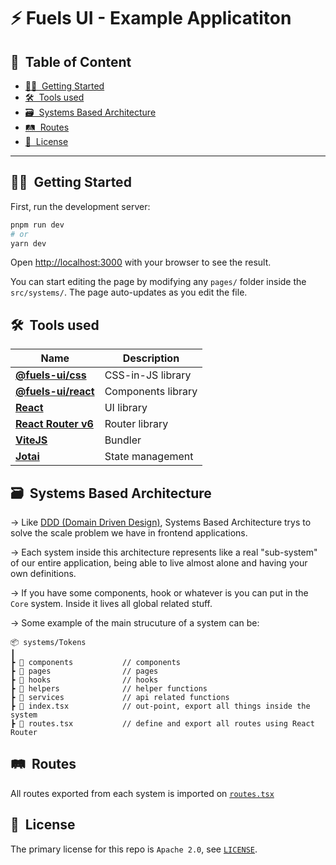 <h1>⚡️ Fuels UI - Example Applicatiton</h1>

<h2>📝&nbsp; Table of Content</h2>

- [🙋🏻&nbsp; Getting Started](#-getting-started)
- [🛠&nbsp; Tools used](#-tools-used)
- [🗃&nbsp; Systems Based Architecture](#-systems-based-architecture)
- [🛤&nbsp; Routes](#-routes)
- [📜&nbsp; License](#-license)

---

## 🙋🏻&nbsp; Getting Started

First, run the development server:

```bash
pnpm run dev
# or
yarn dev
```

Open [http://localhost:3000](http://localhost:3000) with your browser to see the result.

You can start editing the page by modifying any `pages/` folder inside the `src/systems/`.
The page auto-updates as you edit the file.

## 🛠&nbsp; Tools used

| Name                                             | Description        |
| ------------------------------------------------ | ------------------ |
| **[@fuels-ui/css](../../design-system/css)**     | CSS-in-JS library  |
| **[@fuels-ui/react](../../design-system/react)** | Components library |
| **[React](https://reactjs.org/)**                | UI library         |
| **[React Router v6](https://reactrouter.com/)**  | Router library     |
| **[ViteJS](https://vitejs.dev/)**                | Bundler            |
| **[Jotai](https://jotai.org/)**                  | State management   |

## 🗃&nbsp; Systems Based Architecture

→ Like [DDD (Domain Driven Design)](https://en.wikipedia.org/wiki/Domain-driven_design), Systems Based Architecture trys to solve the scale problem we have in frontend applications.

→ Each system inside this architecture represents like a real "sub-system" of our entire application, being able to live almost alone and having your own definitions.

→ If you have some components, hook or whatever is you can put in the `Core` system. Inside it lives all global related stuff.

→ Some example of the main strucuture of a system can be:

```
📦 systems/Tokens
┃
┣ 📂 components           // components
┣ 📂 pages                // pages
┣ 📂 hooks                // hooks
┣ 📂 helpers              // helper functions
┣ 📂 services             // api related functions
┣ 📄 index.tsx            // out-point, export all things inside the system
┣ 📄 routes.tsx           // define and export all routes using React Router
```

## 🛤&nbsp; Routes

All routes exported from each system is imported on [`routes.tsx`](./src/routes.tsx)

## 📜&nbsp; License

The primary license for this repo is `Apache 2.0`, see [`LICENSE`](./LICENSE).
